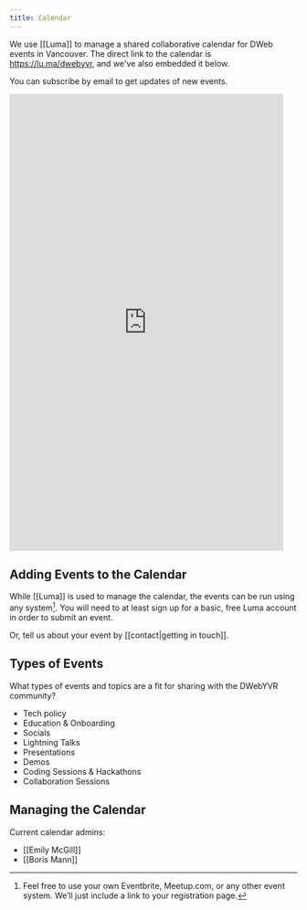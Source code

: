 ```yaml
---
title: Calendar
---
```


We use [[Luma]] to manage a shared collaborative calendar for DWeb events in Vancouver. The direct link to the calendar is <https://lu.ma/dwebyvr>, and we've also embedded it below.

You can subscribe by email to get updates of new events. 

<iframe
  src="https://lu.ma/dwebyvr"
  width="95%"
  height="800"
  frameborder="0"
  allowfullscreen=""
  aria-hidden="false"
  tabindex="0"
></iframe>

## Adding Events to the Calendar

While [[Luma]] is used to manage the calendar, the events can be run using any system[^eventsites]. You will need to at least sign up for a basic, free Luma account in order to submit an event.

Or, tell us about your event by [[contact|getting in touch]].

[^eventsites]: Feel free to use your own Eventbrite, Meetup.com, or any other event system. We’ll just include a link to your registration page.

## Types of Events

What types of events and topics are a fit for sharing with the DWebYVR community?

* Tech policy
* Education & Onboarding
* Socials
* Lightning Talks
* Presentations
* Demos
* Coding Sessions & Hackathons
* Collaboration Sessions

## Managing the Calendar

Current calendar admins:
* [[Emily McGill]]
* [[Boris Mann]] 